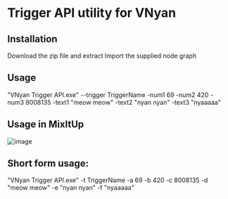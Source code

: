 # Trigger API utility for VNyan

## Installation
Download the zip file and extract
Import the supplied node graph

## Usage
"VNyan Trigger API.exe" --trigger TriggerName -num1 69 -num2 420 -num3 8008135 -text1 "meow meow" -text2 "nyan nyan" -text3 "nyaaaaa"

## Usage in MixItUp
![image](https://github.com/user-attachments/assets/0ad16100-d78a-4b56-be4f-2170074d0abb)

## Short form usage:
"VNyan Trigger API.exe" -t TriggerName -a 69 -b 420 -c 8008135 -d "meow meow" -e "nyan nyan" -f "nyaaaaa"
